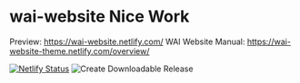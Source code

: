 # wai-website Nice Work

Preview: https://wai-website.netlify.com/
WAI Website Manual: https://wai-website-theme.netlify.com/overview/

[![Netlify Status](https://api.netlify.com/api/v1/badges/faaa4954-0194-47fa-9b74-540ab79f4a8d/deploy-status)](https://app.netlify.com/sites/wai-website/deploys) ![Create Downloadable Release](https://github.com/w3c/wai-website/workflows/Create%20Downloadable%20Release/badge.svg)
